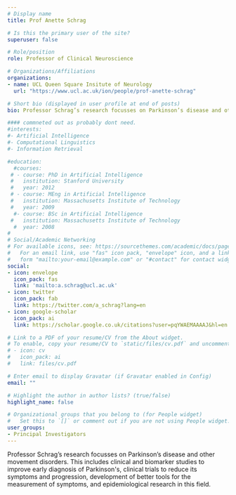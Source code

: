 ```yaml
---
# Display name
title: Prof Anette Schrag

# Is this the primary user of the site?
superuser: false

# Role/position
role: Professor of Clinical Neuroscience

# Organizations/Affiliations
organizations:
- name: UCL Queen Square Insitute of Neurology
  url: "https://www.ucl.ac.uk/ion/people/prof-anette-schrag"

# Short bio (displayed in user profile at end of posts)
bio: Professor Schrag’s research focusses on Parkinson’s disease and other movement disorders. This includes clinical and biomarker studies to improve early diagnosis of Parkinson's, clinical trials to reduce its symptoms and progression, development of better tools for the measurement of symptoms, and epidemiological research in this field. 

#### commneted out as probably dont need. 
#interests:
#- Artificial Intelligence
#- Computational Linguistics
#- Information Retrieval

#education:
  #courses:
 # - course: PhD in Artificial Intelligence
 #   institution: Stanford University
 #   year: 2012
 # - course: MEng in Artificial Intelligence
 #   institution: Massachusetts Institute of Technology
 #   year: 2009
  #- course: BSc in Artificial Intelligence
 #   institution: Massachusetts Institute of Technology
  #  year: 2008
#
# Social/Academic Networking
# For available icons, see: https://sourcethemes.com/academic/docs/page-builder/#icons
#   For an email link, use "fas" icon pack, "envelope" icon, and a link in the
#   form "mailto:your-email@example.com" or "#contact" for contact widget.
social:
- icon: envelope
  icon_pack: fas
  link: 'mailto:a.schrag@ucl.ac.uk'
- icon: twitter
  icon_pack: fab
  link: https://twitter.com/a_schrag?lang=en
- icon: google-scholar
  icon_pack: ai
  link: https://scholar.google.co.uk/citations?user=pqYWAEMAAAAJ&hl=en

# Link to a PDF of your resume/CV from the About widget.
# To enable, copy your resume/CV to `static/files/cv.pdf` and uncomment the lines below.
# - icon: cv
#   icon_pack: ai
#   link: files/cv.pdf

# Enter email to display Gravatar (if Gravatar enabled in Config)
email: ""

# Highlight the author in author lists? (true/false)
highlight_name: false

# Organizational groups that you belong to (for People widget)
#   Set this to `[]` or comment out if you are not using People widget.
user_groups:
- Principal Investigators
---
```


Professor Schrag’s research focusses on Parkinson’s disease and other movement disorders. This includes clinical and biomarker studies to improve early diagnosis of Parkinson's, clinical trials to reduce its symptoms and progression, development of better tools for the measurement of symptoms, and epidemiological research in this field. 